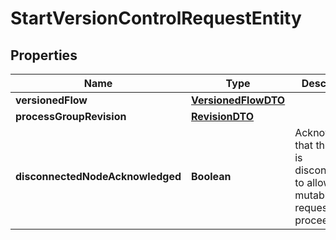 # StartVersionControlRequestEntity

## Properties
Name | Type | Description | Notes
------------ | ------------- | ------------- | -------------
**versionedFlow** | [**VersionedFlowDTO**](VersionedFlowDTO.md) |  |  [optional]
**processGroupRevision** | [**RevisionDTO**](RevisionDTO.md) |  |  [optional]
**disconnectedNodeAcknowledged** | **Boolean** | Acknowledges that this node is disconnected to allow for mutable requests to proceed. |  [optional]

